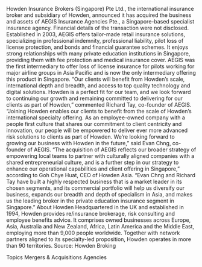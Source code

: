 Howden Insurance Brokers (Singapore) Pte Ltd., the international insurance broker and subsidiary of Howden, announced it has acquired the business and assets of AEGIS Insurance Agencies Pte., a Singapore-based specialist insurance agency.
Financial details of the transaction were not disclosed.
Established in 2003, AEGIS offers tailor-made retail insurance solutions, specializing in professional indemnity, professional liability, pilot loss of license protection, and bonds and financial guarantee schemes. It enjoys strong relationships with many private education institutions in Singapore, providing them with fee protection and medical insurance cover.
AEGIS was the first intermediary to offer loss of license insurance for pilots working for major airline groups in Asia Pacific and is now the only intermediary offering this product in Singapore.
“Our clients will benefit from Howden’s scale, international depth and breadth, and access to top quality technology and digital solutions. Howden is a perfect fit for our team, and we look forward to continuing our growth and remaining committed to delivering for our clients as part of Howden,” commented Richard Tay, co-founder of AEGIS.
“Joining Howden enables our clients to benefit from the scale of Howden’s international specialty offering. As an employee-owned company with a people first culture that shares our commitment to client centricity and innovation, our people will be empowered to deliver ever more advanced risk solutions to clients as part of Howden. We’re looking forward to growing our business with Howden in the future,” said Evan Chng, co-founder of AEGIS.
“The acquisition of AEGIS reflects our broader strategy of empowering local teams to partner with culturally aligned companies with a shared entrepreneurial culture, and is a further step in our strategy to enhance our operational capabilities and client offering in Singapore,” according to Goh Chye Huat, CEO of Howden Asia. “Evan Chng and Richard Tay have built a highly respected business that is a market leader in its chosen segments, and its commercial portfolio will help us diversify our business, expands our breadth and depth of specialism in Asia, and makes us the leading broker in the private education insurance segment in Singapore.”
About Howden
Headquartered in the UK and established in 1994, Howden provides re/insurance brokerage, risk consulting and employee benefits advice. It comprises owned businesses across Europe, Asia, Australia and New Zealand, Africa, Latin America and the Middle East, employing more than 9,000 people worldwide. Together with network partners aligned to its specialty-led proposition, Howden operates in more than 90 territories.
Source: Howden Broking

Topics
Mergers & Acquisitions
Agencies
